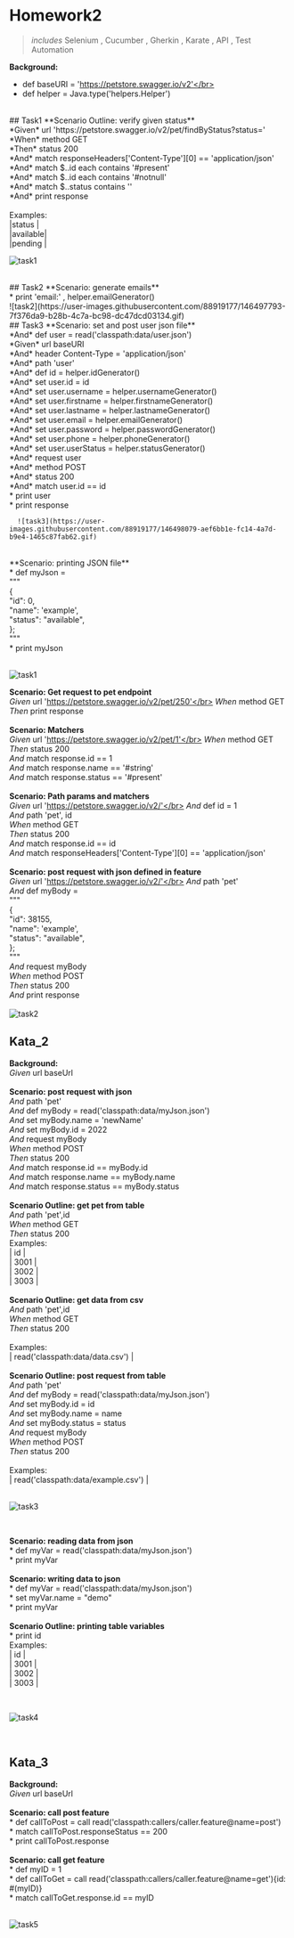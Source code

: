 # Homework2
>*includes* Selenium , Cucumber , Gherkin , Karate , API , Test Automation

  **Background:**</br>
   * def baseURI = 'https://petstore.swagger.io/v2'</br>
   * def helper = Java.type('helpers.Helper')</br>
</br>
  ## Task1
   **Scenario Outline: verify given status**</br>
      *Given* url 'https://petstore.swagger.io/v2/pet/findByStatus?status=<status>'</br>
      *When* method GET</br>
      *Then* status 200</br>
      *And* match responseHeaders['Content-Type'][0] == 'application/json'</br>
      *And* match $..id each contains '#present'</br>
      *And* match $..id each contains '#notnull'</br>
      *And* match $..status contains '<status>'</br>
      *And* print response</br>
      </br>
    Examples:</br>
    |status   |</br>
    |available|</br>
    |pending  |</br>
    
![task1](https://user-images.githubusercontent.com/88919177/146497713-38d7348b-8698-4256-ad2e-2282c7588cef.gif)

 </br>
 ## Task2
  **Scenario: generate emails**</br>
      * print 'email:' , helper.emailGenerator()</br>
![task2](https://user-images.githubusercontent.com/88919177/146497793-7f376da9-b28b-4c7a-bc98-dc47dcd03134.gif)
 </br>
  ## Task3
  **Scenario: set and post user json file**</br>
      *And* def user = read('classpath:data/user.json')</br>
      *Given* url baseURI</br>
      *And* header Content-Type = 'application/json'</br>
      *And* path 'user'</br>
      *And* def id = helper.idGenerator()</br>
      *And* set user.id = id</br>
      *And* set user.username = helper.usernameGenerator()</br>
      *And* set user.firstname = helper.firstnameGenerator()</br>
      *And* set user.lastname = helper.lastnameGenerator()</br>
      *And* set user.email = helper.emailGenerator()</br>
      *And* set user.password = helper.passwordGenerator()</br>
      *And* set user.phone = helper.phoneGenerator()</br>
      *And* set user.userStatus = helper.statusGenerator()</br>
      *And* request user</br>
      *And* method POST</br>
      *And* status 200</br>
      *And* match user.id == id</br>
      * print user</br>
      * print response</br>
      
      ![task3](https://user-images.githubusercontent.com/88919177/146498079-aef6bb1e-fc14-4a7d-b9e4-1465c87fab62.gif)

 </br>
  **Scenario: printing JSON file**</br>
      * def myJson =</br>
       """</br>
           {</br>
           "id": 0,</br>
           "name": 'example',</br>
           "status": "available",</br>
       };</br>
       """</br>
      * print myJson </br>
    </br>
  
![task1](https://user-images.githubusercontent.com/88919177/145682652-15206dcb-bfa7-4eda-9e19-bc73c78a13ed.gif)


   **Scenario: Get request to pet endpoint**</br>
     *Given* url 'https://petstore.swagger.io/v2/pet/250'</br>
     *When* method GET</br>
     *Then* print response</br>
</br>
   **Scenario: Matchers**</br>
     *Given* url 'https://petstore.swagger.io/v2/pet/1'</br>
     *When* method GET</br>
     *Then* status 200</br>
     *And* match response.id == 1</br>
     *And* match response.name == '#string'</br>
     *And* match response.status == '#present'</br>
</br>
   **Scenario: Path params and matchers**</br>
     *Given* url 'https://petstore.swagger.io/v2/'</br>
     *And* def id = 1</br>
     *And* path 'pet', id</br>
     *When* method GET</br>
     *Then* status 200</br>
     *And* match response.id == id</br>
     *And* match responseHeaders['Content-Type'][0] == 'application/json'</br>
</br>
   **Scenario: post request with json defined in feature**</br>
     *Given* url 'https://petstore.swagger.io/v2/'</br>
     *And* path 'pet'</br>
     *And* def myBody =</br>
      """</br>
          {</br>
          "id": 38155,</br>
          "name": 'example',</br>
          "status": "available",</br>
        };</br>
      """</br>
     *And* request myBody</br>
     *When* method POST</br>
     *Then* status 200</br>
     *And* print response</br>
</br>
![task2](https://user-images.githubusercontent.com/88919177/145683936-8da60236-1c72-4912-9e62-d657fcbde87a.gif)
</br>
  ## Kata_2
   **Background:**</br>
   *Given* url baseUrl</br>
</br>
  **Scenario: post request with json**</br>
    *And* path 'pet'</br>
    *And* def myBody = read('classpath:data/myJson.json')</br>
    *And* set myBody.name = 'newName'</br>
    *And* set myBody.id = 2022</br>
    *And* request myBody</br>
    *When* method POST</br>
    *Then* status 200</br>
    *And* match response.id == myBody.id</br>
    *And* match response.name == myBody.name</br>
    *And* match response.status == myBody.status</br>
</br>
  **Scenario Outline: get pet from table**</br>
    *And* path 'pet',id</br>
    *When* method GET</br>
    *Then* status 200</br>
    Examples:</br>
      | id   |</br>
      | 3001 |</br>
      | 3002 |</br>
      | 3003 |</br>
</br>
  **Scenario Outline: get data from csv**</br>
    *And* path 'pet',id</br>
    *When* method GET</br>
    *Then* status 200</br>
</br>
    Examples:</br>
    | read('classpath:data/data.csv') |</br>
</br>
  **Scenario Outline: post request from table**</br>
    *And* path 'pet'</br>
    *And* def myBody = read('classpath:data/myJson.json')</br>
    *And* set myBody.id = id</br>
    *And* set myBody.name = name</br>
    *And* set myBody.status = status</br>
    *And* request myBody</br>
    *When* method POST</br>
    *Then* status 200</br>
</br>
    Examples:</br>
      | read('classpath:data/example.csv') |</br>
      </br>
      
![task3](https://user-images.githubusercontent.com/88919177/145688684-9a0f9c5e-8b4d-4995-8f3c-13aa91becf0f.gif)

</br>

  **Scenario: reading data from json** </br>
    * def myVar = read('classpath:data/myJson.json') </br>
    * print myVar</br>
</br>
  **Scenario: writing data to json**</br>
    * def myVar = read('classpath:data/myJson.json')</br>
    * set myVar.name = "demo"</br>
    * print myVar</br>
</br>
  **Scenario Outline: printing table variables**</br>
    * print id</br>
    Examples:</br>
    | id   |</br>
    | 3001 |</br>
    | 3002 |</br>
    | 3003 |</br>

</br>

![task4](https://user-images.githubusercontent.com/88919177/145688847-3a123c5f-dbe7-4058-9c9a-876c37ac3e4c.gif)

</br>

  ## Kata_3 </br>
   **Background:**</br>
    *Given* url baseUrl </br>
</br>
  **Scenario: call post feature**</br>
    * def callToPost = call read('classpath:callers/caller.feature@name=post')</br>
    * match callToPost.responseStatus == 200</br>
    * print callToPost.response</br>
</br>
  **Scenario: call get feature**</br>
    * def myID = 1</br>
    * def callToGet = call read('classpath:callers/caller.feature@name=get'){id: #(myID)}</br>
    * match callToGet.response.id == myID</br>
</br>
  
  ![task5](https://user-images.githubusercontent.com/88919177/145688921-8d14a5e2-f44b-4696-b226-9c4524719d18.gif)
  

